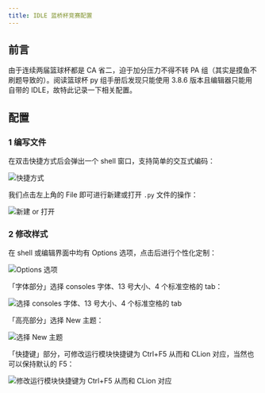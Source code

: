 ```yaml
---
title: IDLE 蓝桥杯竞赛配置
---
```


## 前言

由于连续两届篮球杯都是 CA 省二，迫于加分压力不得不转 PA 组（其实是摸鱼不刷题导致的）。阅读篮球杯 py 组手册后发现只能使用 3.8.6 版本且编辑器只能用自带的 IDLE，故特此记录一下相关配置。

## 配置

### 1 编写文件

在双击快捷方式后会弹出一个 shell 窗口，支持简单的交互式编码：

![快捷方式](https://dwj-oss.oss-cn-nanjing.aliyuncs.com/images/202406091642746.png)

我们点击左上角的 File 即可进行新建或打开 `.py` 文件的操作：

![新建 or 打开](https://dwj-oss.oss-cn-nanjing.aliyuncs.com/images/202406091647404.png)

### 2 修改样式

在 shell 或编辑界面中均有 Options 选项，点击后进行个性化定制：

![Options 选项](https://dwj-oss.oss-cn-nanjing.aliyuncs.com/images/202406091647404.png)

「字体部分」选择 consoles 字体、13 号大小、4 个标准空格的 tab：

![选择 consoles 字体、13 号大小、4 个标准空格的 tab](https://dwj-oss.oss-cn-nanjing.aliyuncs.com/images/202406091649022.png)

「高亮部分」选择 New 主题：

![选择 New 主题](https://dwj-oss.oss-cn-nanjing.aliyuncs.com/images/202406091650602.png)

「快捷键」部分，可修改运行模块快捷键为 Ctrl+F5 从而和 CLion 对应，当然也可以保持默认的 F5：

![修改运行模块快捷键为 Ctrl+F5 从而和 CLion 对应](https://dwj-oss.oss-cn-nanjing.aliyuncs.com/images/202406091651415.png)
